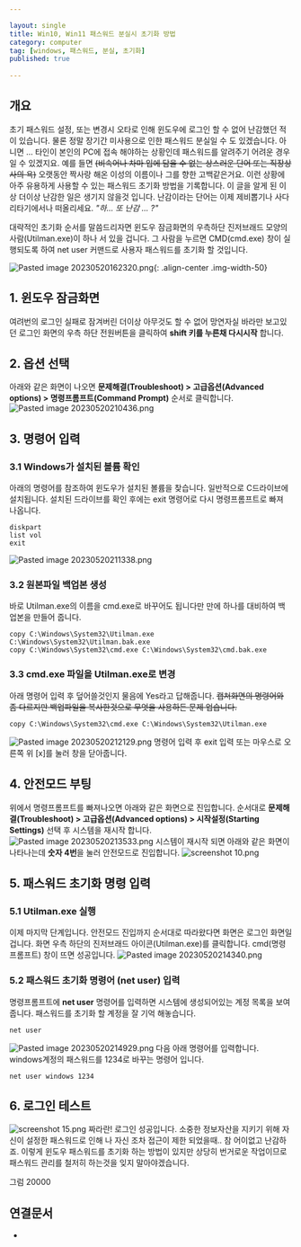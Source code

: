 ```yaml
---

layout: single
title: Win10, Win11 패스워드 분실시 초기화 방법
category: computer
tag: [windows, 패스워드, 분실, 초기화]
published: true
 
---
```


## 개요
초기 패스워드 설정, 또는 변경시 오타로 인해 윈도우에 로그인 할 수 없어 난감했던 적이 있습니다. 물론 정말 장기간 미사용으로 인한 패스워드 분실일 수 도 있겠습니다. 아니면 ... 타인이 본인의 PC에 접속 해야하는 상황인데 패스워드를 알려주기 어려운 경우 일 수 있겠지요. 예를 들면 ~~(비속어나 차마 입에 담을 수 없는 상스러운 단어 또는 직장상사의 욕)~~ 오랫동안 짝사랑 해온 이성의 이름이나 그를 향한 고백같은거요. 이런 상황에 아주 유용하게 사용할 수 있는 패스워드 초기화 방법을 기록합니다. 이 글을 알게 된 이상 더이상 난감한 일은 생기지 않을것 입니다. 난감이라는 단어는 이제 제비뽑기나 사다리타기에서나 떠올리세요. *"하... 또 난감 ... ?"*


대략적인 초기화 순서를 말씀드리자면 윈도우 잠금화면의 우측하단 진저브래드 모양의 사람(Utilman.exe)이 하나 서 있을 겁니다. 그 사람을 누르면 CMD(cmd.exe) 창이 실행되도록 하여 net user 커맨드로 사용자 패스워드를 초기화 할 것입니다. 

![Pasted image 20230520162320.png]({{site.url}}/_images/2023-05-20-c09/Pasted%20image%2020230520162320.png){: .align-center .img-width-50}
## 1. 윈도우 잠금화면
여려번의 로그인 실패로 잠겨버린 더이상 아무것도 할 수 없어 망연자실 바라만 보고있던 로그인 화면의 우측 하단 전원버튼을 클릭하여 **shift 키를 누른채 다시시작** 합니다. 

## 2. 옵션 선택
아래와 같은 화면이 나오면 **문제해결(Troubleshoot) > 고급옵션(Advanced options) > 명령프롬프트(Command Prompt)** 순서로 클릭합니다.
![Pasted image 20230520210436.png]({{site.url}}/_images/2023-05-20-c09/Pasted%20image%2020230520210436.png)
## 3. 명령어 입력
### 3.1 Windows가 설치된 볼륨 확인
아래의 명령어를 참조하여 윈도우가 설치된 볼륨을 찾습니다. 일반적으로 C드라이브에 설치됩니다. 설치된 드라이브를 확인 후에는 exit 명령어로 다시 명령프롬프트로 빠져 나옵니다.
```
diskpart
list vol
exit
```
![Pasted image 20230520211338.png]({{site.url}}/_images/2023-05-20-c09/Pasted%20image%2020230520211338.png)
### 3.2 원본파일 백업본 생성
바로 Utilman.exe의 이름을 cmd.exe로 바꾸어도 됩니다만 만에 하나를 대비하여 백업본을 만들어 줍니다.
```
copy C:\Windows\System32\Utilman.exe C:\Windows\System32\Utilman.bak.exe
copy C:\Windows\System32\cmd.exe C:\Windows\System32\cmd.bak.exe
```

### 3.3 cmd.exe 파일을 Utilman.exe로 변경
아래 명령어 입력 후 덮어쓸것인지 물음에 Yes라고 답해줍니다. ~~캡쳐화면의 명령어와 좀 다르지만 백업파일을 복사한것으로 무엇을 사용하든 문제 업습니다.~~ 
```
copy C:\Windows\System32\cmd.exe C:\Windows\System32\Utilman.exe
```
![Pasted image 20230520212129.png]({{site.url}}/_images/2023-05-20-c09/Pasted%20image%2020230520212129.png)
명령어 입력 후 exit 입력 또는 마우스로 오른쪽 위 [x]를 눌러 창을 닫아줍니다.

## 4. 안전모드 부팅
위에서 명령프롬프트를 빠져나오면 아래와 같은 화면으로 진입합니다.
순서대로 **문제해결(Troubleshoot) > 고급옵션(Advanced options) > 시작설정(Starting Settings)** 선택 후 시스템을 재시작 합니다.
![Pasted image 20230520213533.png]({{site.url}}/_images/2023-05-20-c09/Pasted%20image%2020230520213533.png)
시스템이 재시작 되면 아래와 같은 화면이 나타나는데 **숫자 4번**을 눌러 안전모드로 진입합니다.
![screenshot 10.png]({{site.url}}/_images/2023-05-20-c09/screenshot%2010.png)
## 5. 패스워드 초기화 명령 입력
### 5.1 Utilman.exe 실행
이제 마지막 단계입니다. 안전모드 진입까지 순서대로 따라왔다면 화면은 로그인 화면일겁니다.
화면 우측 하단의 진저브래드 아이콘(Utilman.exe)를 클릭합니다. cmd(명령프롬프트) 창이 뜨면 성공입니다.
![Pasted image 20230520214340.png]({{site.url}}/_images/2023-05-20-c09/Pasted%20image%2020230520214340.png)
### 5.2 패스워드 초기화 명령어 (net user) 입력
명령프롬프트에 **net user** 명령어를 입력하면 시스템에 생성되어있는 계정 목록을 보여줍니다.
패스워드를 초기화 할 계정을 잘 기억 해놓습니다.
```
net user
```
![Pasted image 20230520214929.png]({{site.url}}/_images/2023-05-20-c09/Pasted%20image%2020230520214929.png)
다음 아래 명령어를 입력합니다. windows계정의 패스워드를 1234로 바꾸는 명령어 입니다.
```
net user windows 1234
```

## 6. 로그인 테스트
![screenshot 15.png]({{site.url}}/_images/2023-05-20-c09/screenshot%2015.png)
짜라란! 로그인 성공입니다.
소중한 정보자산을 지키기 위해 자신이 설정한 패스워드로 인해 나 자신 조차 접근이 제한 되었을때.. 참 어이없고 난감하죠. 이렇게 윈도우 패스워드를 초기화 하는 방법이 있지만 상당히 번거로운 작업이므로 패스워드 관리를 철저히 하는것을 잊지 말아야겠습니다.

그럼 20000


## 연결문서
- 